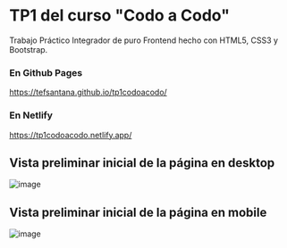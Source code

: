 # TP1 del curso "Codo a Codo"
Trabajo Práctico Integrador de puro Frontend hecho con HTML5, CSS3 y Bootstrap.

### En Github Pages
https://tefsantana.github.io/tp1codoacodo/

### En Netlify
https://tp1codoacodo.netlify.app/

## Vista preliminar inicial de la página en desktop
![image](https://user-images.githubusercontent.com/83146564/137406497-dedfaa15-652a-47da-8fa3-e4980afa7552.png)

## Vista preliminar inicial de la página en mobile
![image](https://user-images.githubusercontent.com/83146564/137406688-1cdc73e5-7eec-40db-8494-cf9acee78bbf.png)

